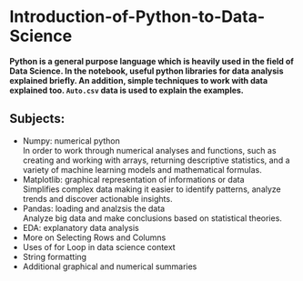 # Introduction-of-Python-to-Data-Science

**Python is a general purpose language which is heavily used in the field of Data Science. In the notebook, useful python libraries for data analysis explained briefly. An addition, simple techniques to work with data explained too. `Auto.csv` data is used to explain the examples.**

## Subjects:
- Numpy: numerical python <br>
  In order to work through numerical analyses and functions, such as creating and working with arrays, returning descriptive statistics, and a variety of machine learning            models and mathematical formulas. <br>
- Matplotlib: graphical representation of informations or data <br>
  Simplifies complex data making it easier to identify patterns, analyze trends and discover actionable insights.<br>
- Pandas: loading and analzsis the data <br>
  Analyze big data and make conclusions based on statistical theories.<br>
- EDA: explanatory data analysis
- More on Selecting Rows and Columns
- Uses of for Loop in data science context
- String formatting
- Additional graphical and numerical summaries
  
